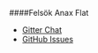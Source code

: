 ####Felsök Anax Flat

* [Gitter Chat](https://gitter.im/mosbth/design)
* [GitHub Issues](https://github.com/canax/anax-flat/issues)
